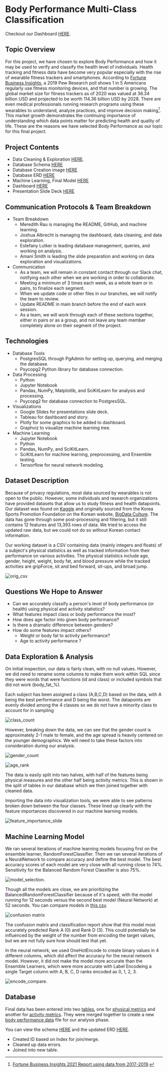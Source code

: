 # Body Performance Multi-Class Classification

Checkout our Dashboard [HERE](https://public.tableau.com/app/profile/josh.albrecht/viz/BodyPerformanceDataFinal/BodyPerformanceData).

## Topic Overview

For this project, we have chosen to explore Body Performance and how it may be used to verify and classify the health level of individuals. Health tracking and fitness data have become very popular especially with the rise of wearable fitness trackers and smartphones. According to [Fortune Business Insights](https://www.fortunebusinessinsights.com/fitness-tracker-market-103358), a 2019 Pew Research poll shows 1 in 5 Americans regularly use fitness monitoring devices, and that number is growing. The global market size for fitness trackers as of 2020 was valued at 36.34 billion USD and projected to be worth 114.36 billion USD by 2028. There are even medical professionals running research programs using these wearables to understand, analyze practices, and improve decision making[^1]. This market growth demonstrates the continuing importance of understanding which data points matter for predicting health and quality of life.  These are the reasons we have selected Body Performance as our topic for this final project.

## Project Contents

- Data Cleaning & Exploration [HERE](Data_Cleaning.ipynb).
- Database Schema [HERE](https://github.com/ChallahBack83/Body_Performance/blob/main/queries_for_tables.sql)
- Database Creation image [HERE](https://github.com/ChallahBack83/Body_Performance/blob/main/Table%20Images/body_performance_table.png)
- Database ERD [HERE](https://github.com/ChallahBack83/Body_Performance/blob/main/Table%20Images/ERD%20Schema.png)
- Machine Learning, Final Model [HERE](final_ml_model.ipynb)
- Dashboard [HERE](https://public.tableau.com/app/profile/josh.albrecht/viz/BodyPerformanceDataFinal/BodyPerformanceData)
- Presentation Slide Deck [HERE](https://docs.google.com/presentation/d/1kYg-bvy_dPiT_QFUBEQEtB2kAm_iFrdXltL5T15IgjE/edit#slide=id.p)


## Communication Protocols & Team Breakdown

- Team Breakdown
  - Meredith Rau is managing the README, GitHub, and machine learning.
  - Joshua Albrecht is managing the dashboard, data cleaning, and data exploration.
  - Estefany Lutker is leading database management, queries, and working on analysis.
  - Amani Smith is leading the slide preparation and working on data exploration and visualizations.
- Communication
  - As a team, we will remain in constant contact through our Slack chat, notifying each other when we are working in order to collaborate.
  - Meeting a minimum of 3 times each week, as a whole team or in pairs, to finalize each segment.
  - When we update code or other files in our branches, we will notify the team to review.
  - Update README in main branch before the end of each work session.
  - As a team, we will work through each of these sections together, either in pairs or as a group, and not leave any team member completely alone on their segment of the project.

## Technologies

- Database Tools
  - PostgresSQL through PgAdmin for setting up, querying, and merging the database.
  - Psycopg2 Python library for database connection.
- Data Processing
  - Python
  - Jupyter Notebook
  - Pandas, NumPy, Matplotlib, and SciKitLearn for analysis and processing.
  - Psycopg2 for database connection to PostgresSQL.
- Visualizations
  - Google Slides for presentations slide deck.
  - Tableau for dashboard and story.
  - Plotly for some graphics to be added to dashboard.
  - Graphviz to visualize machine learning tree.
- Machine Learning
  - Jupyter Notebook
  - Python
  - Pandas, NumPy, and SciKitLearn.
  - SciKitLearn for machine learning, preprocessing, and Ensemble testing.
  - Tensorflow for neural network modeling.
 
## Dataset Description
 
Because of privacy regulations, most data sourced by wearables is not open to the public. However, some individuals and research organizations have provided datasets that allow us to study fitness and health datapoints. Our dataset was found on [Kaggle](https://www.kaggle.com/datasets/kukuroo3/body-performance-data) and originally sourced from the Korea Sports Promotion Foundation on the Korean website, [BigData Culture](https://www.bigdata-culture.kr/bigdata/user/data_market/detail.do?id=ace0aea7-5eee-48b9-b616-637365d665c1). The data has gone through some post-processing and filtering, but it still contains 12 features and 13,393 rows of data.  We tried to access the updated raw data, but we could not do so without Korean contact information.

Our working dataset is a CSV containing data (mainly integers and floats) of a subject's physical statistics as well as tracked information from their performance on various activities.  The physical statistics include age, gender, height, weight, body fat, and blood pressure while the tracked activities are gripForce, sit and bed forward, sit-ups, and broad jump. 

![orig_csv](https://github.com/ChallahBack83/Body_Performance/blob/M_Rau/Images/orig_csv.png)

## Questions We Hope to Answer

  - Can we accurately classify a person's level of body performance (or health) using physical and activity statistics?
  - What features impact class or body performance the most?
  - How does age factor into given body performance?
  - Is there a dramatic difference between genders?
  - How do some features impact others?
    - Weight or body fat to activity performance?
    - Age to activity performance ?
    

## Data Exploration & Analysis

On initial inspection, our data is fairly clean, with no null values. However, we did need to rename some columns to make them work within SQL since they were words that were functions (id and class) or included symbols that did not work (body_fat_%).

Each subject has been assigned a class (A,B,C,D) based on the data, with A being the best performance and D being the worst. The datapoints are evenly divided among the 4 classes so we do not have a minority class to account for in sampling

![class_count](https://github.com/ChallahBack83/Body_Performance/blob/M_Rau/Images/class_cnt.png)

However, breaking down the data, we can see that the gender count is approximately 2-1 male to female, and the age spread is heavily centered on the younger demographics. We will need to take these factors into consideration during our analysis.

![gender_count](https://github.com/ChallahBack83/Body_Performance/blob/main/Images/Gender_breakdown_slides.png)

![age_rank](https://github.com/ChallahBack83/Body_Performance/blob/main/Images/age_rank.png)

The data is easily split into two halves, with half of the features being physical measures and the other half being activity metrics. This is shown in the split of tables in our database which we then joined together with cleaned data. 

Importing the data into visualization tools, we were able to see patterns broken down between the four classes. These lined up clearly with the feature importances discovered in our machine learning models.

![feature_importance_slide](https://github.com/ChallahBack83/Body_Performance/blob/main/Images/feature_importances_slide.png)


## Machine Learning Model

We ran several iterations of machine learning models focusing first on the ensemble learner, RandomForestClassifier. Then we ran several iterations of a NeuralNetwork to compare accuracy and define the best model.  The best accuracy scores of each model are very close with all running close to 74%. Sensitivity for the Balanced Random Forest Classifier is also 75%. 

![model_selection](https://github.com/ChallahBack83/Body_Performance/blob/main/Images/model_selection.png).


Though all the models are close, we are prioritizing the BalancedRandomForestClassifier because of it's speed, with the model running for 12 seconds versus the second best model (Neural Network) at 52 seconds. You can compare models in [this csv](). 

![confusion matrix](https://github.com/ChallahBack83/Body_Performance/blob/main/Images/confusion_matrix.png)


The confusion matrix and classification report show that this model most accurately predicted Rank A (0) and Rank D (3).  This could potentially be influenced by the weight of the number from encoding the target values, but we are not fully sure how should test that yet.

In the neural network, we used OneHotEncode to create binary values in 4 different columns, which did affect the accuracy for the neural network model. However, it did not make the model more accurate than the Ensemble Learners, which were more accurate with Label Encodeing a single Target column with A, B, C, D ranks encoded as 0, 1, 2, 3.

![encode_compare](https://github.com/ChallahBack83/Body_Performance/blob/main/Images/encode_compare.png).

## Database

Final data has been entered into two [tables](https://github.com/ChallahBack83/Body_Performance/blob/main/Table%20Images/importing_data_to_tables.png), one for [physical metrics](https://github.com/ChallahBack83/Body_Performance/blob/main/Resources/Physical_metrics.csv) and another for [activity metrics](https://github.com/ChallahBack83/Body_Performance/blob/main/Resources/Activity_metrics.csv).  They were merged together to create a new [body performance data](https://github.com/ChallahBack83/Body_Performance/blob/main/Resources/body_performance.csv) file for our analysis phase. 

You can view the schema [HERE](https://github.com/ChallahBack83/Body_Performance/blob/main/Resources/body_perf_schema.sql) and the updated ERD [HERE](https://github.com/ChallahBack83/Body_Performance/blob/main/Table%20Images/ERD%20Schema.png).
- Created ID based on Index for join/merge.
- Cleaned up data errors.
- Joined into new table.
    

  




[^1]: [Fortune Business Insights 2021 Report using data from 2017-2019](https://www.fortunebusinessinsights.com/fitness-tracker-market-103358).
